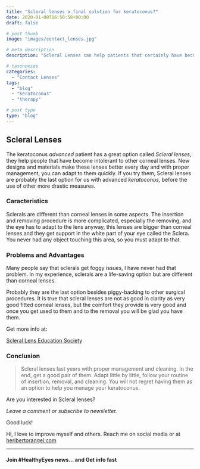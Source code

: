 ```yaml
---
title: "Scleral lenses a final solution for keratoconus?"
date: 2020-01-08T16:50:58+00:00
draft: false

# post thumb
image: "images/contact_lenses.jpg"

# meta description
description: "Scleral Lenses can help patients that certainly have become intolerant to other corneal lenses due to keratoconus advancement"

# taxonomies
categories: 
  - "Contact Lenses"
tags:
  - "blog"
  - "keratoconus"
  - "therapy"

# post type
type: "blog"
---
```

Scleral Lenses
--------------

The keratoconus _advanced_ patient has a great option called *Scleral lenses*; they help people that have become intolerant to other corneal lenses. New designs and materials make these lenses better every day  and with proper management, you can adapt to them quickly. If you try them, Scleral lenses are probably the last option for us with advanced _keratoconus,_ before the use of other more drastic measures.

### Caracteristics

Sclerals are different than corneal lenses in some aspects. The insertion and removing procedure is more complicated, especially the removing, and the eye has to adapt to the lens anyway, this lenses are bigger than corneal lenses and they get support in the white part of your eye called the Sclera. You never had any object touching this area, so you must adapt to that.

### Problems and Advantages

Many people say that sclerals get foggy issues, I have never had that problem. In my experience, sclerals are a life-saving option but are different than corneal lenses.

 Probably they are the last option besides piggy-backing to other surgical procedures. It is true that scleral lenses are not as good in clarity as very good fitted corneal lenses, but the comfort they provide is very good and once you get used to them and to the removal you will be glad you have them.

Get more info at:

[Scleral Lens Education Society](https://sclerallens.org/)

### Conclusion

>Scleral lenses last years with proper management and cleaning. In the end, get a good pair of them. Adapt little by little, follow your routine of insertion, removal, and cleaning. You will not regret having them as an option to help you manage your keratoconus.

Are you interested in Scleral lenses?

_Leave a comment or subscribe to newsletter._

Good luck!

Hi, I love to improve myself and others. Reach me on social media or at [heribertorangel.com](http://heribertorangel.com)

* * *

#### Join #HealthyEyes news... and Get info fast